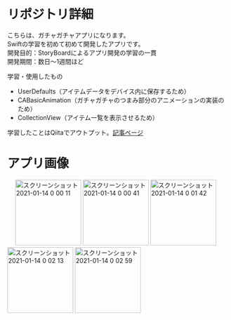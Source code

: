 # リポジトリ詳細
こちらは、ガチャガチャアプリになります。<br>
Swiftの学習を初めて初めて開発したアプリです。<br>
開発目的：StoryBoardによるアプリ開発の学習の一貫<br>
開発期間：数日〜1週間ほど<br>

学習・使用したもの
- UserDefaults（アイテムデータをデバイス内に保存するため）
- CABasicAnimation（ガチャガチャのつまみ部分のアニメーションの実装のため）
- CollectionView（アイテム一覧を表示させるため）

学習したことはQiitaでアウトプット。[記事ページ](https://qiita.com/sasao3/items/581b3f1bb9da0d4c4d89)

# アプリ画像
　
<img width="150" alt="スクリーンショット 2021-01-14 0 00 11" src="https://user-images.githubusercontent.com/43754736/104469795-40aaff80-55fc-11eb-93af-643b14b9bf86.png">
<img width="150" alt="スクリーンショット 2021-01-14 0 00 41" src="https://user-images.githubusercontent.com/43754736/104469802-4274c300-55fc-11eb-87af-4ee08101d3e2.png">
<img width="150" alt="スクリーンショット 2021-01-14 0 01 42" src="https://user-images.githubusercontent.com/43754736/104469810-44d71d00-55fc-11eb-901e-003d702689ae.png">
<img width="150" alt="スクリーンショット 2021-01-14 0 02 13" src="https://user-images.githubusercontent.com/43754736/104469821-47d20d80-55fc-11eb-9f70-8f99a60d062e.png">
<img width="150" alt="スクリーンショット 2021-01-14 0 02 59" src="https://user-images.githubusercontent.com/43754736/104469829-4a346780-55fc-11eb-8394-5abeec4cc4a0.png">

